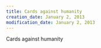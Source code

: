 ```yaml
---
title: Cards against humanity
creation_date: January 2, 2013
modification_date: January 2, 2013
---
```



Cards against humanity  

